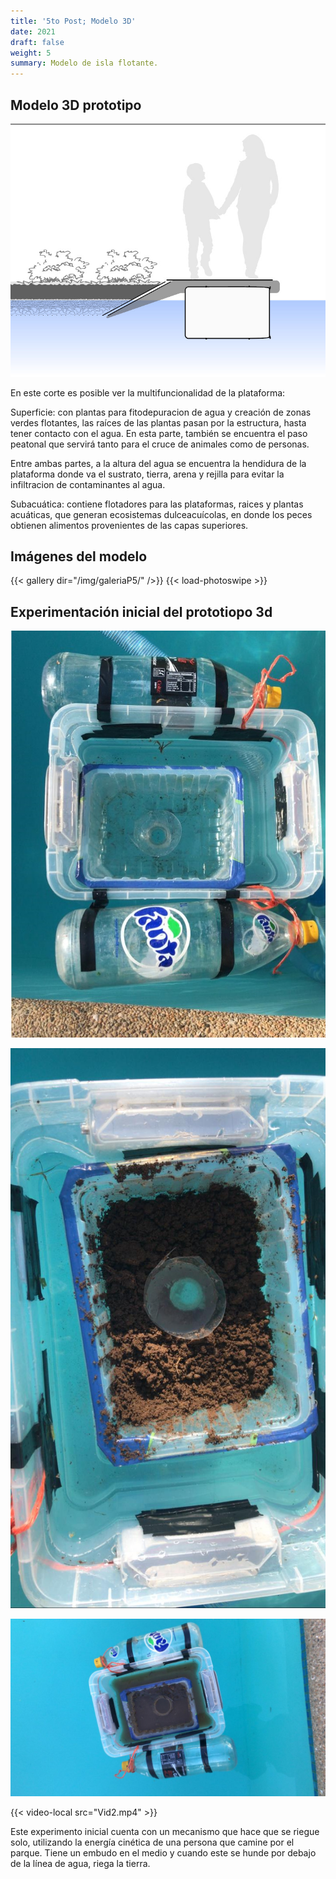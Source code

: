 ```yaml
---
title: '5to Post; Modelo 3D'
date: 2021
draft: false
weight: 5
summary: Modelo de isla flotante.
---
```


## Modelo 3D prototipo

![blu](/taller-ciudad-espacio/img/Post5/1.jpg)

En este corte es posible ver la multifuncionalidad de la plataforma:

Superficie: con plantas para fitodepuracion de agua y creación de zonas verdes flotantes, las raíces de las plantas pasan por la estructura, hasta tener contacto con el agua. En esta parte, también se encuentra el paso peatonal que servirá tanto para el cruce de animales como de personas.

Entre ambas partes, a la altura del agua se encuentra la hendidura de la plataforma donde va el sustrato, tierra, arena y rejilla para evitar la infiltracion de contaminantes al agua.

Subacuática: contiene flotadores para las plataformas, raices y plantas acuáticas, que generan ecosistemas dulceacuícolas, en donde los peces obtienen alimentos provenientes de las capas superiores.

## Imágenes del modelo

{{< gallery dir="/img/galeriaP5/" />}} {{< load-photoswipe >}}

## Experimentación inicial del prototiopo 3d

![blu](/taller-ciudad-espacio/img/Post5/2.jpeg)


![blu](/taller-ciudad-espacio/img/Post5/4.jpeg)


![blu](/taller-ciudad-espacio/img/Post5/3.jpeg)



{{< video-local src="Vid2.mp4" >}}

Este experimento inicial cuenta con un mecanismo que hace que se riegue solo, utilizando la energía cinética de una persona que camine por el parque.
Tiene un embudo en el medio y cuando este se hunde por debajo de la línea de agua, riega la tierra.

